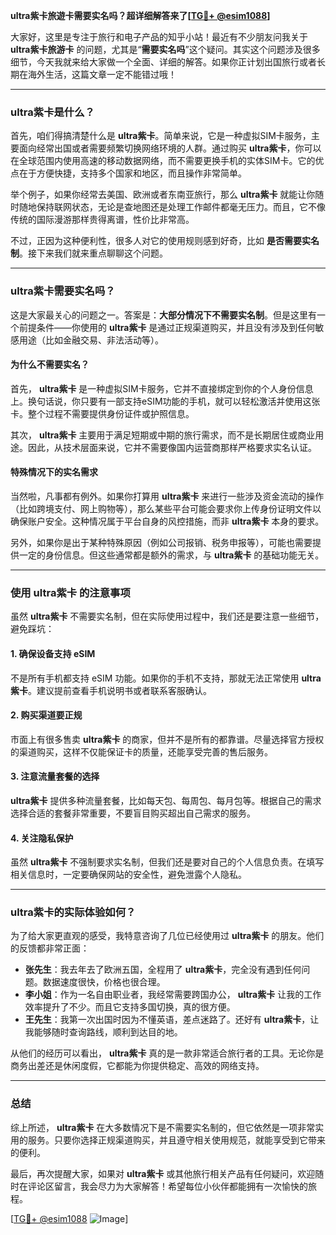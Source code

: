 **ultra紫卡旅遊卡需要实名吗？超详细解答来了[[TG💪+ @esim1088](https://t.me/s/esim1088)]**

大家好，这里是专注于旅行和电子产品的知乎小站！最近有不少朋友问我关于 **ultra紫卡旅游卡** 的问题，尤其是“**需要实名吗**”这个疑问。其实这个问题涉及很多细节，今天我就来给大家做一个全面、详细的解答。如果你正计划出国旅行或者长期在海外生活，这篇文章一定不能错过哦！

---

### ultra紫卡是什么？

首先，咱们得搞清楚什么是 **ultra紫卡**。简单来说，它是一种虚拟SIM卡服务，主要面向经常出国或者需要频繁切换网络环境的人群。通过购买 **ultra紫卡**，你可以在全球范围内使用高速的移动数据网络，而不需要更换手机的实体SIM卡。它的优点在于方便快捷，支持多个国家和地区，而且操作非常简单。

举个例子，如果你经常去美国、欧洲或者东南亚旅行，那么 **ultra紫卡** 就能让你随时随地保持联网状态，无论是查地图还是处理工作邮件都毫无压力。而且，它不像传统的国际漫游那样贵得离谱，性价比非常高。

不过，正因为这种便利性，很多人对它的使用规则感到好奇，比如 **是否需要实名制**。接下来我们就来重点聊聊这个问题。

---

### ultra紫卡需要实名吗？

这是大家最关心的问题之一。答案是：**大部分情况下不需要实名制**。但是这里有一个前提条件——你使用的 **ultra紫卡** 是通过正规渠道购买，并且没有涉及到任何敏感用途（比如金融交易、非法活动等）。

#### 为什么不需要实名？
首先， **ultra紫卡** 是一种虚拟SIM卡服务，它并不直接绑定到你的个人身份信息上。换句话说，你只要有一部支持eSIM功能的手机，就可以轻松激活并使用这张卡。整个过程不需要提供身份证件或护照信息。

其次， **ultra紫卡** 主要用于满足短期或中期的旅行需求，而不是长期居住或商业用途。因此，从技术层面来说，它并不需要像国内运营商那样严格要求实名认证。

#### 特殊情况下的实名需求
当然啦，凡事都有例外。如果你打算用 **ultra紫卡** 来进行一些涉及资金流动的操作（比如跨境支付、网上购物等），那么某些平台可能会要求你上传身份证明文件以确保账户安全。这种情况属于平台自身的风控措施，而非 **ultra紫卡** 本身的要求。

另外，如果你是出于某种特殊原因（例如公司报销、税务申报等），可能也需要提供一定的身份信息。但这些通常都是额外的需求，与 **ultra紫卡** 的基础功能无关。

---

### 使用 **ultra紫卡** 的注意事项

虽然 **ultra紫卡** 不需要实名制，但在实际使用过程中，我们还是要注意一些细节，避免踩坑：

#### 1. 确保设备支持 eSIM
不是所有手机都支持 eSIM 功能。如果你的手机不支持，那就无法正常使用 **ultra紫卡**。建议提前查看手机说明书或者联系客服确认。

#### 2. 购买渠道要正规
市面上有很多售卖 **ultra紫卡** 的商家，但并不是所有的都靠谱。尽量选择官方授权的渠道购买，这样不仅能保证卡的质量，还能享受完善的售后服务。

#### 3. 注意流量套餐的选择
**ultra紫卡** 提供多种流量套餐，比如每天包、每周包、每月包等。根据自己的需求选择合适的套餐非常重要，不要盲目购买超出自己需求的服务。

#### 4. 关注隐私保护
虽然 **ultra紫卡** 不强制要求实名制，但我们还是要对自己的个人信息负责。在填写相关信息时，一定要确保网站的安全性，避免泄露个人隐私。

---

### ultra紫卡的实际体验如何？

为了给大家更直观的感受，我特意咨询了几位已经使用过 **ultra紫卡** 的朋友。他们的反馈都非常正面：

- **张先生**：我去年去了欧洲五国，全程用了 **ultra紫卡**，完全没有遇到任何问题。数据速度很快，价格也很合理。
- **李小姐**：作为一名自由职业者，我经常需要跨国办公， **ultra紫卡** 让我的工作效率提升了不少。而且它支持多国切换，真的很方便。
- **王先生**：我第一次出国时因为不懂英语，差点迷路了。还好有 **ultra紫卡**，让我能够随时查询路线，顺利到达目的地。

从他们的经历可以看出， **ultra紫卡** 真的是一款非常适合旅行者的工具。无论你是商务出差还是休闲度假，它都能为你提供稳定、高效的网络支持。

---

### 总结

综上所述， **ultra紫卡** 在大多数情况下是不需要实名制的，但它依然是一项非常实用的服务。只要你选择正规渠道购买，并且遵守相关使用规范，就能享受到它带来的便利。

最后，再次提醒大家，如果对 **ultra紫卡** 或其他旅行相关产品有任何疑问，欢迎随时在评论区留言，我会尽力为大家解答！希望每位小伙伴都能拥有一次愉快的旅程。

[[TG💪+ @esim1088](https://t.me/s/esim1088) ![Image](https://i.postimg.cc/4NQfJmqS/Snipaste-2025-05-13-00-14-12.png)]